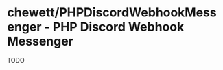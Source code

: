 chewett/PHPDiscordWebhookMessenger - PHP Discord Webhook Messenger
==================================================================

TODO